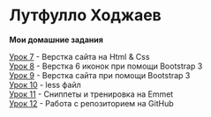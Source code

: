 # Лутфулло Ходжаев
**Мои домашние задания**

[Урок 7](ltclaw.github.io/lesson_7) - Верстка сайта на Html & Css  
[Урок 8](ltclaw.github.io/lesson_8) - Верстка 6 иконок при помощи Bootstrap 3  
[Урок 9](ltclaw.github.io/lesson_9) - Верстка сайта при помощи Bootstrap 3  
[Урок 10](ltclaw.github.io/lesson_10) - less файл  
[Урок 11](ltclaw.github.io/lesson_11) - Сниппеты и тренировка на Emmet  
[Урок 12](ltclaw.github.io/lesson_12) - Работа с репозиторием на GitHub  
